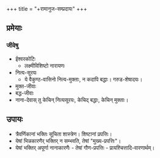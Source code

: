 +++
title = "+रामानुज-सम्प्रदायः"
+++


## प्रमेयाः
### जीवेषु
- ईश्वरकोटिः
  - लक्ष्मीविशिष्टो नारायणः
- नित्य-सूरयः
  - ये वैकुण्ठ-वासिनो नित्य-मुक्ताः, न कदापि बद्धाः। गरुड-शेषादयः। 
- मुक्त-जीवाः
- बद्ध-जीवाः
- नाना-देवास् तु केचिन् नित्यसूरयः, केचिद् बद्धाः, केचिन् मुक्ताः। 

## उपायः
- त्रैवर्णिकानां भक्तिः सूचिता शास्त्रेण। शिष्टानां प्रपत्तिः। 
- येषां भिन्नकारणैर् भक्तिर् न सम्भवति, तेषां "मुख्य-प्रपत्तिः"। 
- येषां भक्तिर् अपूर्णा नानाकारणैः - तेषां गौण-प्रपत्तिः - प्रायश्चित्तादि-वारणार्थम्। 
